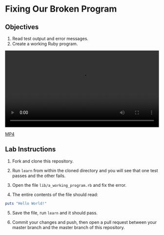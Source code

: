 # Fixing Our Broken Program

## Objectives

1. Read test output and error messages.
2. Create a working Ruby program.

<video controls width="100%">
  <source src="http://flatiron-videos.s3.amazonaws.com/ironboard/ruby/ruby-lecture-fixing-our-broken-program/ruby-lecture-fixing-our-broken-program.mp4" type="video/mp4" >
    Your browser does not support the video tag. We recommend using Chrome
</video>

[MP4](http://flatiron-videos.s3.amazonaws.com/ironboard/ruby/ruby-lecture-fixing-our-broken-program/ruby-lecture-fixing-our-broken-program.mp4)

## Lab Instructions

1) Fork and clone this repository. 

2) Run `learn` from within the cloned directory and you will see that one test passes and the other fails.

3) Open the file `lib/a_working_program.rb` and fix the error.

4) The entire contents of the file should read:

```ruby
puts "Hello World!"
```

5) Save the file, run `learn` and it should pass. 

6) Commit your changes and push, then open a pull request between your master branch and the master branch of this repository.



